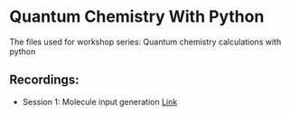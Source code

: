 # Quantum Chemistry With Python
The files used for workshop series: Quantum chemistry calculations with python

## Recordings:
  - Session 1: Molecule input generation [Link](https://www.youtube.com/watch?v=hHRMk5zx2Qw)
